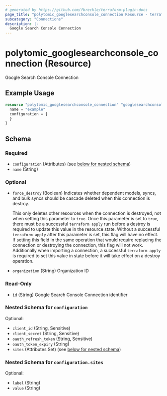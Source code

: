 ```yaml
---
# generated by https://github.com/fbreckle/terraform-plugin-docs
page_title: "polytomic_googlesearchconsole_connection Resource - terraform-provider-polytomic"
subcategory: "Connections"
description: |-
  Google Search Console Connection
---
```


# polytomic_googlesearchconsole_connection (Resource)

Google Search Console Connection

## Example Usage

```terraform
resource "polytomic_googlesearchconsole_connection" "googlesearchconsole" {
  name = "example"
  configuration = {
  }
}
```

<!-- schema generated by tfplugindocs -->
## Schema

### Required

- `configuration` (Attributes) (see [below for nested schema](#nestedatt--configuration))
- `name` (String)

### Optional

- `force_destroy` (Boolean) Indicates whether dependent models, syncs, and bulk syncs should be cascade
deleted when this connection is destroy.

  This only deletes other resources when the connection is destroyed, not when
setting this parameter to `true`. Once this parameter is set to `true`, there
must be a successful `terraform apply` run before a destroy is required to
update this value in the resource state. Without a successful `terraform apply`
after this parameter is set, this flag will have no effect. If setting this
field in the same operation that would require replacing the connection or
destroying the connection, this flag will not work. Additionally when importing
a connection, a successful `terraform apply` is required to set this value in
state before it will take effect on a destroy operation.
- `organization` (String) Organization ID

### Read-Only

- `id` (String) Google Search Console Connection identifier

<a id="nestedatt--configuration"></a>
### Nested Schema for `configuration`

Optional:

- `client_id` (String, Sensitive)
- `client_secret` (String, Sensitive)
- `oauth_refresh_token` (String, Sensitive)
- `oauth_token_expiry` (String)
- `sites` (Attributes Set) (see [below for nested schema](#nestedatt--configuration--sites))

<a id="nestedatt--configuration--sites"></a>
### Nested Schema for `configuration.sites`

Optional:

- `label` (String)
- `value` (String)


